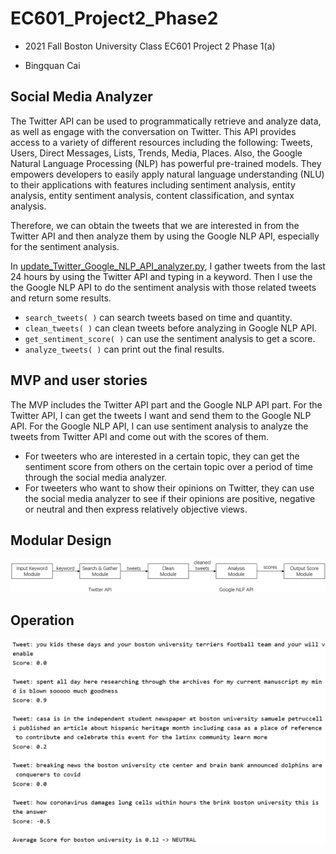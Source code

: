 # EC601_Project2_Phase2

- 2021 Fall Boston University Class EC601 Project 2 Phase 1(a)

- Bingquan Cai

## Social Media Analyzer

The Twitter API can be used to programmatically retrieve and analyze data, as well as engage with the conversation on Twitter. This API provides access to a variety of different resources including the following: Tweets, Users, Direct Messages, Lists, Trends, Media, Places. Also, the Google Natural Language Processing (NLP) has powerful pre-trained models. They empowers developers to easily apply natural language understanding (NLU) to their applications with features including sentiment analysis, entity analysis, entity sentiment analysis, content classification, and syntax analysis.

Therefore, we can obtain the tweets that we are interested in from the Twitter API and then analyze them by using the Google NLP API, especially for the sentiment analysis.

In [update_Twitter_Google_NLP_API_analyzer.py](https://github.com/BingquanCai/EC601_Project2/blob/main/Phase2/update_Twitter_Google_NLP_API_analyzer.py), I gather tweets from the last 24 hours by using the Twitter API and typing in a keyword. Then I use the the Google NLP API to do the sentiment analysis with those related tweets and return some results.

- `search_tweets( )` can search tweets based on time and quantity.
- `clean_tweets( )` can clean tweets before analyzing in Google NLP API.
- `get_sentiment_score( )` can use the sentiment analysis to get a score.
- `analyze_tweets( )` can print out the final results.

## MVP and user stories

The MVP includes the Twitter API part and the Google NLP API part. For the Twitter API, I can get the tweets I want and send them to the Google NLP API. For the Google NLP API, I can use sentiment analysis to analyze the tweets from Twitter API and come out with the scores of them.

- For tweeters who are interested in a certain topic, they can get the sentiment score from others on the certain topic over a period of time through the social media analyzer.
- For tweeters who want to show their opinions on Twitter, they can use the social media analyzer to see if their opinions are positive, negative or neutral and then express relatively objective views.

## Modular Design

![](https://raw.githubusercontent.com/BingquanCai/EC601_Project2/main/Phase2/modular%20design.png)

## Operation

![](https://raw.githubusercontent.com/BingquanCai/EC601_Project2/main/Phase2/result.png)
